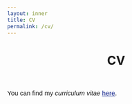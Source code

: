 ```yaml
---
layout: inner
title: CV
permalink: /cv/
---
```


# <center> CV </center>

<head>
<link rel="shortcut icon" type="image/png" href="/favicon2.png">
</head>

<p>&nbsp;
</p>

<p style="font-size:15px;font-family: 'Source Sans Pro', sans-serif">
You can find my <i>curriculum vitae</i> <a style="color: #081b88" href="https://drive.google.com/file/d/1YCHajVa2H_Srx2DMKxyvM1FThWdP848C/view?usp=share_link" target="_blank"><u>here</u></a>.
  </p>

